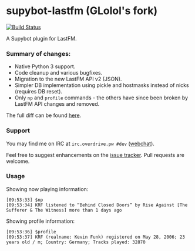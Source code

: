 supybot-lastfm (GLolol's fork)
==============

[![Build Status](https://travis-ci.org/GLolol/supybot-lastfm.svg?branch=devel)](https://travis-ci.org/GLolol/supybot-lastfm)

A Supybot plugin for LastFM.

### Summary of changes:

- Native Python 3 support.
- Code cleanup and various bugfixes.
- Migration to the new LastFM API v2 (JSON).
- Simpler DB implementation using pickle and hostmasks instead of nicks (requires DB reset).
- Only `np` and `profile` commands - the others have since been broken by LastFM API changes and removed.

The full diff can be found [here](https://github.com/GLolol/supybot-lastfm/compare/krf:master...devel).

### Support
You may find me on IRC at `irc.overdrive.pw #dev` ([webchat](http://webchat.overdrive.pw/?channels=dev)).

Feel free to suggest enhancements on the [issue tracker](https://github.com/GLolol/supybot-lastfm/issues). Pull requests are welcome.

### Usage

Showing now playing information:
```
[09:53:33] $np
[09:53:34] KRF listened to “Behind Closed Doors” by Rise Against [The Sufferer & The Witness] more than 1 days ago
```

Showing profile information:
```
[09:53:36] $profile
[09:53:37] KRF (realname: Kevin Funk) registered on May 28, 2006; 23 years old / m; Country: Germany; Tracks played: 32870
```
